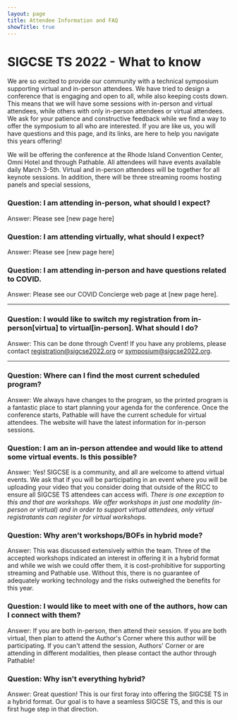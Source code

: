 ```yaml
---
layout: page
title: Attendee Information and FAQ
showTitle: true
---
```


# SIGCSE TS 2022 - What to know

We are so excited to provide our community with a technical symposium supporting virtual and in-person attendees.  We have tried to design a conference that is engaging and open to all, while also keeping costs down.  This means that we will have some sessions with in-person and virtual attendees, while others with only in-person attendees or virtual attendees.  We ask for your patience and constructive feedback while we find a way to offer the symposium to all who are interested.  If you are like us, you will have questions and this page, and its links, are here to help you navigate this years offering!

We will be offering the conference at the Rhode Island Convention Center, Omni Hotel and through Pathable.   All attendees will have events available daily March 3-5th.  Virtual and in-person attendees will be together for all keynote sessions.  In addition, there will be three streaming rooms hosting panels and special sessions, 

### Question:  I am attending in-person, what should I expect?

Answer: Please see [new page here]

### Question:  I am attending virtually, what should I expect?

Answer: Please see [new page here] 

### Question: I am attending in-person and have questions related to COVID. 

Answer: Please see our COVID Concierge web page at [new page here].

---

### Question:  I would like to switch my registration from in-person[virtua] to virtual[in-person].  What should I do?

Answer: This can be done through Cvent!  If you have any problems, please contact <registration@sigcse2022.org> or <symposium@sigcse2022.org>.

---

### Question: Where can I find the most current scheduled program? 

Answer:  We always have changes to the program, so the printed program is a fantastic place to start planning your agenda for the conference.  Once the conference starts, Pathable will have the current schedule for virtual attendees.  The website will have the latest information for in-person sessions. 

### Question: I am an in-person attendee and would like to attend some virtual events. Is this possible?

Answer:  Yes! SIGCSE is a community, and all are welcome to attend virtual events.  We ask that if you will be participating in an event where you will be uploading your video that you consider doing that outside of the RICC to ensure all SIGCSE TS attendees can access wifi.  *There is one exception to this and that are workshops.  We offer workshops in just one modality (in-person or virtual) and in order to support virtual attendees, only virtual registratants can register for virtual workshops.*

### Question: Why aren't workshops/BOFs in hybrid mode?

Answer:  This was discussed extensively within the team. Three of the accepted workshops indicated an interest in offering it in a hybrid format and while we wish we could offer them, it is cost-prohibitive for supporting streaming and Pathable use.  Without this, there is no guarantee of adequately working technology and the risks outweighed the benefits for this year.  

### Question: I would like to meet with one of the authors, how can I connect with them?

Answer:  If you are both in-person, then attend their session.  If you are both virtual, then plan to attend the Author's Corner where this author will be participating.  If you can't attend the session, Authors' Corner or are attending in different modalities, then please contact the author through Pathable! 

### Question: Why isn't everything hybrid? 

Answer: Great question! This is our first foray into offering the SIGCSE TS in a hybrid format.  Our goal is to have a seamless SIGCSE TS, and this is our first huge step in that direction.  

